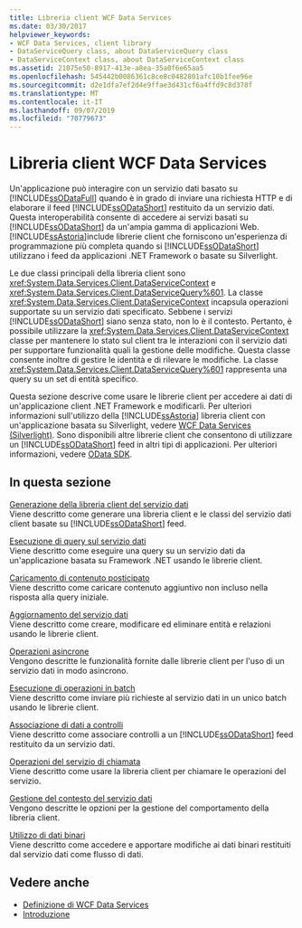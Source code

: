 ```yaml
---
title: Libreria client WCF Data Services
ms.date: 03/30/2017
helpviewer_keywords:
- WCF Data Services, client library
- DataServiceQuery class, about DataServiceQuery class
- DataServiceContext class, about DataServiceContext class
ms.assetid: 21075e50-8917-413e-a8ea-35a0f6e65aa5
ms.openlocfilehash: 545442b0086361c8ce8c0482801afc10b1fee96e
ms.sourcegitcommit: d2e1dfa7ef2d4e9ffae3d431cf6a4ffd9c8d378f
ms.translationtype: MT
ms.contentlocale: it-IT
ms.lasthandoff: 09/07/2019
ms.locfileid: "70779673"
---
```

# <a name="wcf-data-services-client-library"></a>Libreria client WCF Data Services
Un'applicazione può interagire con un servizio dati basato su [!INCLUDE[ssODataFull](../../../../includes/ssodatafull-md.md)] quando è in grado di inviare una richiesta HTTP e di elaborare il feed [!INCLUDE[ssODataShort](../../../../includes/ssodatashort-md.md)] restituito da un servizio dati. Questa interoperabilità consente di accedere ai servizi basati su [!INCLUDE[ssODataShort](../../../../includes/ssodatashort-md.md)] da un'ampia gamma di applicazioni Web. [!INCLUDE[ssAstoria](../../../../includes/ssastoria-md.md)]include librerie client che forniscono un'esperienza di programmazione più completa quando si [!INCLUDE[ssODataShort](../../../../includes/ssodatashort-md.md)] utilizzano i feed da applicazioni .NET Framework o basate su Silverlight.  
  
 Le due classi principali della libreria client sono <xref:System.Data.Services.Client.DataServiceContext> e <xref:System.Data.Services.Client.DataServiceQuery%601>. La classe <xref:System.Data.Services.Client.DataServiceContext> incapsula operazioni supportate su un servizio dati specificato. Sebbene i servizi [!INCLUDE[ssODataShort](../../../../includes/ssodatashort-md.md)] siano senza stato, non lo è il contesto. Pertanto, è possibile utilizzare la <xref:System.Data.Services.Client.DataServiceContext> classe per mantenere lo stato sul client tra le interazioni con il servizio dati per supportare funzionalità quali la gestione delle modifiche. Questa classe consente inoltre di gestire le identità e di rilevare le modifiche. La classe <xref:System.Data.Services.Client.DataServiceQuery%601> rappresenta una query su un set di entità specifico.  
  
 Questa sezione descrive come usare le librerie client per accedere ai dati di un'applicazione client .NET Framework e modificarli. Per ulteriori informazioni sull'utilizzo della [!INCLUDE[ssAstoria](../../../../includes/ssastoria-md.md)] libreria client con un'applicazione basata su Silverlight, vedere [WCF Data Services (Silverlight)](https://go.microsoft.com/fwlink/?LinkId=186016). Sono disponibili altre librerie client che consentono di utilizzare un [!INCLUDE[ssODataShort](../../../../includes/ssodatashort-md.md)] feed in altri tipi di applicazioni. Per ulteriori informazioni, vedere [OData SDK](https://go.microsoft.com/fwlink/?LinkID=185796).  
  
## <a name="in-this-section"></a>In questa sezione  
 [Generazione della libreria client del servizio dati](generating-the-data-service-client-library-wcf-data-services.md)  
 Viene descritto come generare una libreria client e le classi del servizio dati client basate su [!INCLUDE[ssODataShort](../../../../includes/ssodatashort-md.md)] feed.  
  
 [Esecuzione di query sul servizio dati](querying-the-data-service-wcf-data-services.md)  
 Viene descritto come eseguire una query su un servizio dati da un'applicazione basata su Framework .NET usando le librerie client.  
  
 [Caricamento di contenuto posticipato](loading-deferred-content-wcf-data-services.md)  
 Viene descritto come caricare contenuto aggiuntivo non incluso nella risposta alla query iniziale.  
  
 [Aggiornamento del servizio dati](updating-the-data-service-wcf-data-services.md)  
 Viene descritto come creare, modificare ed eliminare entità e relazioni usando le librerie client.  
  
 [Operazioni asincrone](asynchronous-operations-wcf-data-services.md)  
 Vengono descritte le funzionalità fornite dalle librerie client per l'uso di un servizio dati in modo asincrono.  
  
 [Esecuzione di operazioni in batch](batching-operations-wcf-data-services.md)  
 Viene descritto come inviare più richieste al servizio dati in un unico batch usando le librerie client.  
  
 [Associazione di dati a controlli](binding-data-to-controls-wcf-data-services.md)  
 Viene descritto come associare controlli a un [!INCLUDE[ssODataShort](../../../../includes/ssodatashort-md.md)] feed restituito da un servizio dati.  
  
 [Operazioni del servizio di chiamata](calling-service-operations-wcf-data-services.md)  
 Viene descritto come usare la libreria client per chiamare le operazioni del servizio.  
  
 [Gestione del contesto del servizio dati](managing-the-data-service-context-wcf-data-services.md)  
 Vengono descritte le opzioni per la gestione del comportamento della libreria client.  
  
 [Utilizzo di dati binari](working-with-binary-data-wcf-data-services.md)  
 Viene descritto come accedere e apportare modifiche ai dati binari restituiti dal servizio dati come flusso di dati.  
  
## <a name="see-also"></a>Vedere anche

- [Definizione di WCF Data Services](defining-wcf-data-services.md)
- [Introduzione](getting-started-with-wcf-data-services.md)
